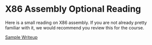 # X86 Assembly Optional Reading

Here is a small reading on X86 assembly. If you are not already pretty familiar with it, we would
recommend you review this for the course.

[Sample Writeup](https://www.intel.com/content/dam/develop/external/us/en/documents/introduction-to-x64-assembly-181178.pdf)
